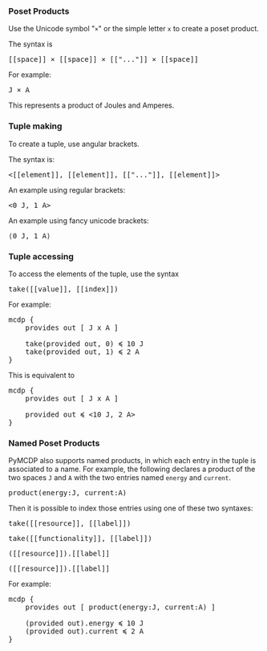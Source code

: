 ### Poset Products

Use the Unicode symbol "``×``" or the simple letter ``x`` to create a poset product.

The syntax is

<pre class='mcdp_poset'>
[[space]] × [[space]] × [["..."]] × [[space]] 
</pre>


For example:

<pre class='mcdp_poset'>
J × A
</pre>

This represents a product of Joules and Amperes.


### Tuple making

To create a tuple, use angular brackets.

The syntax is:


<pre class='mcdp_value'>
&lt;[[element]], [[element]], [["..."]], [[element]]&gt;
</pre>


An example using regular brackets:

<pre class='mcdp_value'>
&lt;0 J, 1 A&gt;
</pre>

An example using fancy unicode brackets:

<pre class='mcdp_value'>
⟨0 J, 1 A⟩
</pre>
    

### Tuple accessing

To access the elements of the tuple, use the syntax

<pre class='mcdp_value'>
take([[value]], [[index]])
</pre>

For example:

<pre class='mcdp'>
mcdp {
    provides out [ J x A ]

    take(provided out, 0) ≼ 10 J
    take(provided out, 1) ≼ 2 A
}
</pre>

This is equivalent to

<pre class='mcdp'>
mcdp {
    provides out [ J x A ]

    provided out ≼ &lt;10 J, 2 A&gt;
}
</pre>


### Named Poset Products  

PyMCDP also supports named products, in which each entry in the tuple
is associated to a name. For example, the following declares
a product of the two spaces <code class='mcdp_poset'>J</code>
and <code class='mcdp_poset'>A</code> with the two entries
named ``energy`` and ``current``.

<pre class='mcdp_poset'>
product(energy:J, current:A)
</pre>

Then it is possible to index those entries using one of these two syntaxes:

<pre class='mcdp_rvalue'>
take([[resource]], [[label]])
</pre>

<pre class='mcdp_fvalue'>
take([[functionality]], [[label]])
</pre>


<pre class='mcdp_rvalue'>
([[resource]]).[[label]]
</pre>

<pre class='mcdp_fvalue'>
([[resource]]).[[label]]
</pre>
 

For example:

<pre class='mcdp'>
mcdp {
    provides out [ product(energy:J, current:A) ]

    (provided out).energy ≼ 10 J
    (provided out).current ≼ 2 A
}
</pre>
